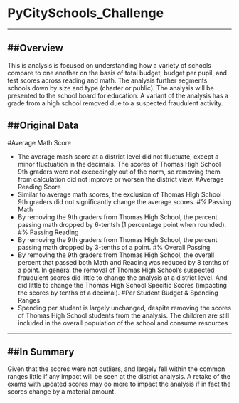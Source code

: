 # PyCitySchools_Challenge
---
##Overview
---
This is analysis is focused on understanding how a variety of schools compare to one another on the basis of total budget, budget per pupil, and test scores across reading and math.  The analysis further segments schools down by size and type (charter or public).  The analysis will be presented to the school board for education.  A variant of the analysis has a grade from a high school removed due to a suspected fraudulent activity. 

##Original Data
---
#Average Math Score
-	The average mash score at a district level did not fluctuate, except a minor fluctuation in the decimals.  The scores of Thomas High School 9th graders were not exceedingly out of the norm, so removing them from calculation did not improve or worsen the district view.
#Average Reading Score
-	Similar to average math scores, the exclusion of Thomas High School 9th graders did not significantly change the average scores.
#% Passing Math
-	By removing the 9th graders from Thomas High School, the percent passing math dropped by 6-tentsh (1 percentage point when rounded).
#% Passing Reading
-	By removing the 9th graders from Thomas High School, the percent passing math dropped by 3-tenths of a point.
#% Overall Passing
-	By removing the 9th graders from Thomas High School, the overall percent that passed both Math and Reading was reduced by 8 tenths of a point.
In general the removal of Thomas High School’s suspected fraudulent scores did little to change the analysis at a district level.  And did little to change the Thomas High School Specific Scores (impacting the scores by tenths of a decimal).
#Per Student Budget & Spending Ranges
-	Spending per student is largely unchanged, despite removing the scores of Thomas High School students from the analysis.  The children are still included in the overall population of the school and consume resources
---
##In Summary
---
Given that the scores were not outliers, and largely fell within the common ranges little if any impact will be seen at the district analysis.  A retake of the exams with updated scores may do more to impact the analysis if in fact the scores change by a material amount.

